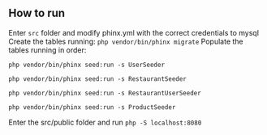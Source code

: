 ## How to run
Enter `src` folder and modify phinx.yml with the correct credentials to mysql
Create the tables running: `php vendor/bin/phinx migrate`
Populate the tables running in order:

`php vendor/bin/phinx seed:run -s UserSeeder`

`php vendor/bin/phinx seed:run -s RestaurantSeeder`

`php vendor/bin/phinx seed:run -s RestaurantUserSeeder`

`php vendor/bin/phinx seed:run -s ProductSeeder`


Enter the src/public folder and run `php -S localhost:8080`

